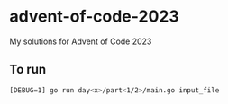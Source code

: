 # advent-of-code-2023
My solutions for Advent of Code 2023

## To run
```sh
[DEBUG=1] go run day<x>/part<1/2>/main.go input_file
```